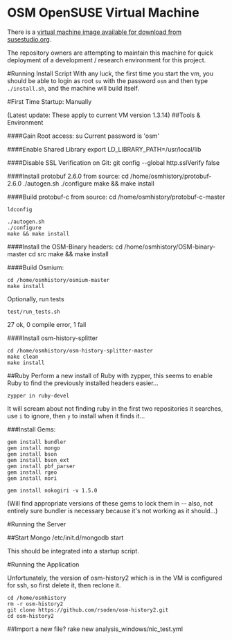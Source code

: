 OSM OpenSUSE Virtual Machine
============================
There is a [virtual machine image available for download from susestudio.org](https://susestudio.com/a/ukxbT7/osmhistory_opensuse_13_1). 

The repository owners are attempting to maintain this machine for quick deployment of a development / research environment for this project.

#Running Install Script
With any luck, the first time you start the vm, you should be able to login as root ```su``` with the password ```osm``` and then type ```./install.sh```, and the machine will build itself.


#First Time Startup: Manually

(Latest update: These apply to current VM version 1.3.14)
##Tools & Environment

####Gain Root access:
	su
Current password is 'osm'

####Enable Shared Library
	export LD_LIBRARY_PATH=/usr/local/lib

####Disable SSL Verification on Git:
	git config --global http.sslVerify false
	
####Install protobuf 2.6.0 from source: 
	cd /home/osmhistory/protobuf-2.6.0
	./autogen.sh
	./configure
	make && make install

####Build protobuf-c from source:
	cd /home/osmhistory/protobuf-c-master

	ldconfig

	./autogen.sh
	./configure	
	make && make install
		
####Install the OSM-Binary headers: 
	cd /home/osmhistory/OSM-binary-master
	cd src
	make && make install

####Build Osmium: 

	cd /home/osmhistory/osmium-master
	make install
	
Optionally, run tests

	test/run_tests.sh 
	
27 ok, 0 compile error, 1 fail
	
####Install osm-history-splitter

	cd /home/osmhistory/osm-history-splitter-master
	make clean
	make install


##Ruby
Perform a new install of Ruby with zypper, this seems to enable Ruby to find the previously installed headers easier...

	zypper in ruby-devel

It will scream about not finding ruby in the first two repositories it searches, use ```i``` to ignore, then ```y``` to install when it finds it...

###Install Gems: 

	gem install bundler
	gem install mongo
	gem install bson
	gem install bson_ext
	gem install pbf_parser
	gem install rgeo
	gem install nori

	gem install nokogiri -v 1.5.0

(Will find appropriate versions of these gems to lock them in -- also, not entirely sure bundler is necessary because it's not working as it should...)

#Running the Server

##Start Mongo
	/etc/init.d/mongodb start
	
This should be integrated into a startup script.
	
#Running the Application

Unfortunately, the version of osm-history2 which is in the VM is configured for ssh, so first delete it, then reclone it.

	cd /home/osmhistory
	rm -r osm-history2
	git clone https://github.com/rsoden/osm-history2.git
	cd osm-history2

##Import a new file?
	rake new analysis_windows/nic_test.yml
